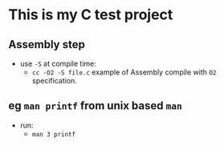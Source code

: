 # This is my C test project

## Assembly step

- use `-S` at compile time:
  - `cc -O2 -S file.c` example of Assembly compile with `O2` specification.

## eg `man printf` from unix based `man`

- run:
  - `man 3 printf`

